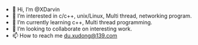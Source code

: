 - 👋 Hi, I’m @XDarvin
- 👀 I’m interested in c/c++, unix/Linux, Multi thread, networking program.
- 🌱 I’m currently learning c++, Multi thread programming.
- 💞️ I’m looking to collaborate on interesting work.
- 📫 How to reach me du.xudong@139.com

<!---
XDarvin/XDarvin is a ✨ special ✨ repository because its `README.md` (this file) appears on your GitHub profile.
You can click the Preview link to take a look at your changes.
--->
